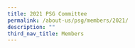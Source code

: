 ```yaml
---
title: 2021 PSG Committee
permalink: /about-us/psg/members/2021/
description: ""
third_nav_title: Members
---
```

